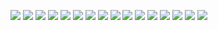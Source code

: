 ![](./1_0001.jpg)
![](./1_0002.jpg)
![](./1_0003.jpg)
![](./1_0004.jpg)
![](./1_0005.jpg)
![](./1_0006.jpg)
![](./1_0007.jpg)
![](./1_0008.jpg)
![](./1_0009.jpg)
![](./1_0010.jpg)
![](./1_0011.jpg)
![](./1_0012.jpg)
![](./1_0013.jpg)
![](./1_0014.jpg)
![](./1_0015.jpg)
![](./1_0016.jpg)
